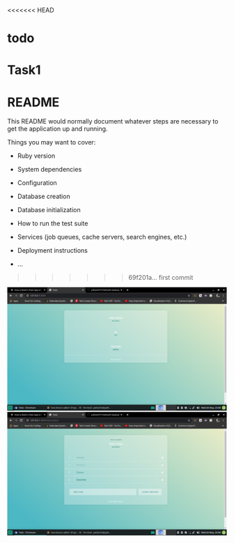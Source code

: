 <<<<<<< HEAD
# todo
Task1
=======
# README

This README would normally document whatever steps are necessary to get the
application up and running.

Things you may want to cover:

* Ruby version

* System dependencies

* Configuration

* Database creation

* Database initialization

* How to run the test suite

* Services (job queues, cache servers, search engines, etc.)

* Deployment instructions

* ...
>>>>>>> 69f201a... first commit

![alt text](https://github.com/yatharth77/todo/blob/master/List.png)
![alt text](https://github.com/yatharth77/todo/blob/master/Item.png)
